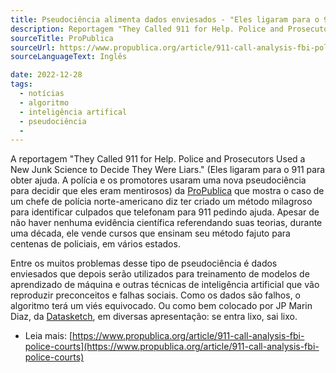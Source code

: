 ```yaml
---
title: Pseudociência alimenta dados enviesados - "Eles ligaram para o 911 para obter ajuda. A polícia e os promotores usaram uma nova pseudociência para decidir que eles eram mentirosos"
description: Reportagem "They Called 911 for Help. Police and Prosecutors Used a New Junk Science to Decide They Were Liars.", da Pro Publica, que relata o uso de pseudociência (que podem vir a gerar modelos de predição de culpa), em delegacias dos EUA.
sourceTitle: ProPublica
sourceUrl: https://www.propublica.org/article/911-call-analysis-fbi-police-courts
sourceLanguageText: Inglês

date: 2022-12-28
tags:
  - notícias
  - algoritmo
  - inteligência artifical
  - pseudociência
  -
---
```


A reportagem "They Called 911 for Help. Police and Prosecutors Used a New Junk Science to Decide They Were Liars." (Eles ligaram para o 911 para obter ajuda. A polícia e os promotores usaram uma nova pseudociência para decidir que eles eram mentirosos) da [ProPublica](https://www.propublica.org/) que mostra o caso de um chefe de polícia norte-americano diz ter criado um método milagroso para identificar culpados que telefonam para 911 pedindo ajuda. Apesar de não haver nenhuma evidência científica referendando suas teorias, durante uma década, ele vende cursos que ensinam seu método fajuto para centenas de policiais, em vários estados.

Entre os muitos problemas desse tipo de pseudociência é dados enviesados que depois serão utilizados para treinamento de modelos de aprendizado de máquina e outras técnicas de inteligência artificial que vão reproduzir preconceitos e falhas sociais. Como os dados são falhos, o algoritmo terá um viés equivocado. Ou como bem colocado por JP Marin Diaz, da [Datasketch](https://www.datasketch.co/), em diversas apresentação: se entra lixo, sai lixo.


* Leia mais: [https://www.propublica.org/article/911-call-analysis-fbi-police-courts](https://www.propublica.org/article/911-call-analysis-fbi-police-courts)

